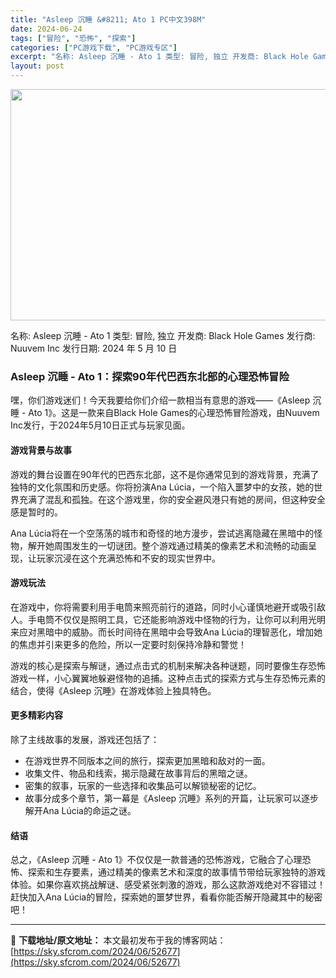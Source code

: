 ```yaml
---
title: "Asleep 沉睡 &#8211; Ato 1 PC中文398M"
date: 2024-06-24
tags: ["冒险", "恐怖", "探索"]
categories: ["PC游戏下载", "PC游戏专区"]
excerpt: "名称: Asleep 沉睡 - Ato 1 类型: 冒险, 独立 开发商: Black Hole Games 发行商: Nuuvem Inc 发行日期: 2024 年 5 月 10 日 ### Asleep 沉睡 - Ato 1：探索90年代巴西东北部的心理恐怖冒险 嘿，你们游戏迷们！今天我要给你们&hellip;"
layout: post
---
```


<img class="aligncenter size-full wp-image-52678" src="https://sky.sfcrom.com/wp-content/uploads/2024/06/2024062406004233.webp" alt="" width="660" height="370" />

名称: Asleep 沉睡 - Ato 1
类型: 冒险, 独立
开发商: Black Hole Games
发行商: Nuuvem Inc
发行日期: 2024 年 5 月 10 日

### Asleep 沉睡 - Ato 1：探索90年代巴西东北部的心理恐怖冒险

嘿，你们游戏迷们！今天我要给你们介绍一款相当有意思的游戏——《Asleep 沉睡 - Ato 1》。这是一款来自Black Hole Games的心理恐怖冒险游戏，由Nuuvem Inc发行，于2024年5月10日正式与玩家见面。

#### 游戏背景与故事

游戏的舞台设置在90年代的巴西东北部，这不是你通常见到的游戏背景，充满了独特的文化氛围和历史感。你将扮演Ana Lúcia，一个陷入噩梦中的女孩，她的世界充满了混乱和孤独。在这个游戏里，你的安全避风港只有她的房间，但这种安全感是暂时的。

Ana Lúcia将在一个空荡荡的城市和奇怪的地方漫步，尝试逃离隐藏在黑暗中的怪物，解开她周围发生的一切谜团。整个游戏通过精美的像素艺术和流畅的动画呈现，让玩家沉浸在这个充满恐怖和不安的现实世界中。

#### 游戏玩法

在游戏中，你将需要利用手电筒来照亮前行的道路，同时小心谨慎地避开或吸引敌人。手电筒不仅仅是照明工具，它还能影响游戏中怪物的行为，让你可以利用光明来应对黑暗中的威胁。而长时间待在黑暗中会导致Ana Lúcia的理智恶化，增加她的焦虑并引来更多的危险，所以一定要时刻保持冷静和警觉！

游戏的核心是探索与解谜，通过点击式的机制来解决各种谜题，同时要像生存恐怖游戏一样，小心翼翼地躲避怪物的追捕。这种点击式的探索方式与生存恐怖元素的结合，使得《Asleep 沉睡》在游戏体验上独具特色。

#### 更多精彩内容

除了主线故事的发展，游戏还包括了：

- 在游戏世界不同版本之间的旅行，探索更加黑暗和敌对的一面。
- 收集文件、物品和线索，揭示隐藏在故事背后的黑暗之谜。
- 密集的叙事，玩家的一些选择和收集品可以解锁秘密的记忆。
- 故事分成多个章节，第一幕是《Asleep 沉睡》系列的开篇，让玩家可以逐步解开Ana Lúcia的命运之谜。

#### 结语

总之，《Asleep 沉睡 - Ato 1》不仅仅是一款普通的恐怖游戏，它融合了心理恐怖、探索和生存要素，通过精美的像素艺术和深度的故事情节带给玩家独特的游戏体验。如果你喜欢挑战解谜、感受紧张刺激的游戏，那么这款游戏绝对不容错过！赶快加入Ana Lúcia的冒险，探索她的噩梦世界，看看你能否解开隐藏其中的秘密吧！

---
📖 **下载地址/原文地址：** 本文最初发布于我的博客网站：[https://sky.sfcrom.com/2024/06/52677](https://sky.sfcrom.com/2024/06/52677)
